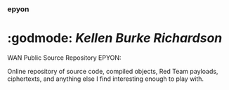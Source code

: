 ### epyon

# :godmode: *Kellen Burke Richardson*

  WAN Public Source Repository EPYON:

  Online repository of source code, compiled objects, Red Team payloads, ciphertexts, and anything else I find interesting enough to play with.



